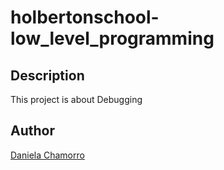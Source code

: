 # holbertonschool-low_level_programming

## Description
This project is about Debugging

## Author

[Daniela Chamorro](https://www.linkedin.com/in/daniela-alexandra-chamorro-guerrero-666805a1/)